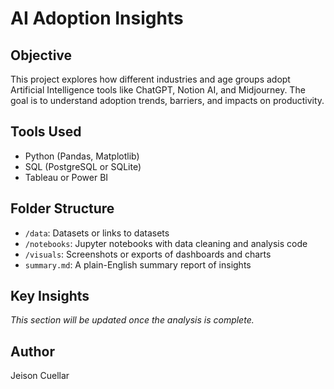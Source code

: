 # AI Adoption Insights

## Objective
This project explores how different industries and age groups adopt Artificial Intelligence tools like ChatGPT, Notion AI, and Midjourney. The goal is to understand adoption trends, barriers, and impacts on productivity.

## Tools Used
- Python (Pandas, Matplotlib)
- SQL (PostgreSQL or SQLite)
- Tableau or Power BI

## Folder Structure
- `/data`: Datasets or links to datasets
- `/notebooks`: Jupyter notebooks with data cleaning and analysis code
- `/visuals`: Screenshots or exports of dashboards and charts
- `summary.md`: A plain-English summary report of insights

## Key Insights
*This section will be updated once the analysis is complete.*

## Author
Jeison Cuellar
